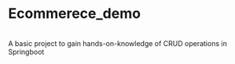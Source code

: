# Ecommerece_demo
<br>
A basic project to gain hands-on-knowledge of CRUD operations in Springboot 
